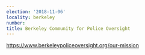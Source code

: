 ```yaml
---
election: '2018-11-06'
locality: berkeley
number: 
title: Berkeley Community for Police Oversight
---
```

https://www.berkeleypoliceoversight.org/our-mission
